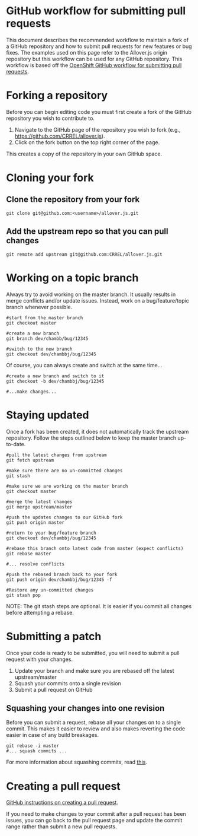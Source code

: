 # GitHub workflow for submitting pull requests

This document describes the recommended workflow to maintain a fork of a GitHub repository and how to submit pull requests for new features or bug fixes. The examples used on this page refer to the Allover.js origin repository but this workflow can be used for any GitHub repository. This workflow is based off the [OpenShift GitHub workflow for submitting pull requests](https://openshift.redhat.com/community/wiki/github-workflow-for-submitting-pull-requests).

# Forking a repository

Before you can begin editing code you must first create a fork of the GitHub repository you wish to contribute to.

1. Navigate to the GitHub page of the repository you wish to fork (e.g., https://github.com/CRREL/allover.js).
2. Click on the fork button on the top right corner of the page.

This creates a copy of the repository in your own GitHub space.

# Cloning your fork

## Clone the repository from your fork

    git clone git@github.com:<username>/allover.js.git

## Add the upstream repo so that you can pull changes

    git remote add upstream git@github.com:CRREL/allover.js.git

# Working on a topic branch

Always try to avoid working on the master branch. It usually results in merge conflicts and/or update issues. Instead, work on a bug/feature/topic branch whenever possible.

    #start from the master branch
    git checkout master

    #create a new branch
    git branch dev/chambb/bug/12345

    #switch to the new branch
    git checkout dev/chambbj/bug/12345

Of course, you can always create and switch at the same time...

    #create a new branch and switch to it
    git checkout -b dev/chambbj/bug/12345

    #...make changes...

# Staying updated

Once a fork has been created, it does not automatically track the upstream repository. Follow the steps outlined below to keep the master branch up-to-date.

    #pull the latest changes from upstream
    git fetch upstream

    #make sure there are no un-committed changes
    git stash

    #make sure we are working on the master branch
    git checkout master

    #merge the latest changes
    git merge upstream/master

    #push the updates changes to our GitHub fork
    git push origin master

    #return to your bug/feature branch
    git checkout dev/chambbj/bug/12345

    #rebase this branch onto latest code from master (expect conflicts)
    git rebase master

    #... resolve conflicts

    #push the rebased branch back to your fork
    git push origin dev/chambbj/bug/12345 -f

    #Restore any un-committed changes
    git stash pop

NOTE: The git stash steps are optional. It is easier if you commit all changes before attempting a rebase.

# Submitting a patch
Once your code is ready to be submitted, you will need to submit a pull request with your changes.

1. Update your branch and make sure you are rebased off the latest upstream/master
2. Squash your commits onto a single revision
3. Submit a pull request on GitHub

## Squashing your changes into one revision

Before you can submit a request, rebase all your changes on to a single commit. This makes it easier to review and also makes reverting the code easier in case of any build breakages.

    git rebase -i master
    #... squash commits ...

For more information about squashing commits, read [this](http://git-scm.com/book/en/Git-Tools-Rewriting-History#Squashing-Commits).

# Creating a pull request

[GitHub instructions on creating a pull request](https://help.github.com/articles/using-pull-requests).

If you need to make changes to your commit after a pull request has been issues, you can go back to the pull request page and update the commit range rather than submit a new pull requests.
